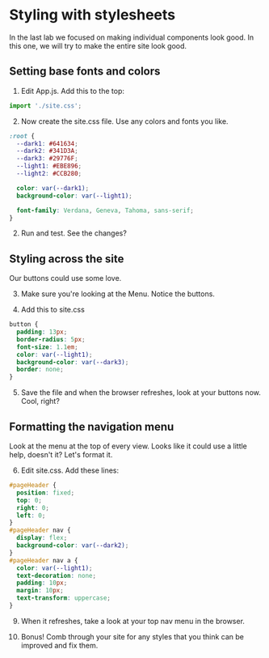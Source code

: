 # Styling with stylesheets
<!-- Time: 10 minutes -->

<!-- TODO: RAP, make the finalized version look great and then move it here.
TODO: Use css to make the .cartItem look good.
Main menu
cartItem
Responsive design -->

In the last lab we focused on making individual components look good. In this one, we will try to make the entire site look good.

## Setting base fonts and colors
1. Edit App.js. Add this to the top:
```JavaScript
import './site.css';
```
2. Now create the site.css file. Use any colors and fonts you like.
```CSS
:root {
  --dark1: #641634;
  --dark2: #341D3A;
  --dark3: #29776F;
  --light1: #EBE896;
  --light2: #CCB280;

  color: var(--dark1);
  background-color: var(--light1);

  font-family: Verdana, Geneva, Tahoma, sans-serif;
}
```
2. Run and test. See the changes?

## Styling across the site
Our buttons could use some love.

3. Make sure you're looking at the Menu. Notice the buttons.

4. Add this to site.css
```CSS
button {
  padding: 13px;
  border-radius: 5px;
  font-size: 1.1em;
  color: var(--light1);
  background-color: var(--dark3);
  border: none;
}
```

5. Save the file and when the browser refreshes, look at your buttons now. Cool, right?

## Formatting the navigation menu
Look at the menu at the top of every view. Looks like it could use a little help, doesn't it? Let's format it.

6. Edit site.css. Add these lines:
```CSS
#pageHeader {
  position: fixed;
  top: 0;
  right: 0;
  left: 0;
}
#pageHeader nav {
  display: flex;
  background-color: var(--dark2);
}
#pageHeader nav a {
  color: var(--light1);
  text-decoration: none;
  padding: 10px;
  margin: 10px;
  text-transform: uppercase;
}
```

9.  When it refreshes, take a look at your top nav menu in the browser. 

10. Bonus! Comb through your site for any styles that you think can be improved and fix them.